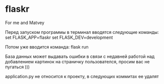 # flaskr
For me and Matvey

Перед запуском программы в терминал вводятся следующие команды: 
  set FLASK_APP=flaskr
  set FLASK_DEV=development

Потом уже вводится команда:
  flask run
  
База данных может выдавать ошибки в связи с недавней работой над добавлением картинок на страничку пользователся, просим вас не пугаться )))

application.py не относится к проекту, в следующих коммитах ее удалят
